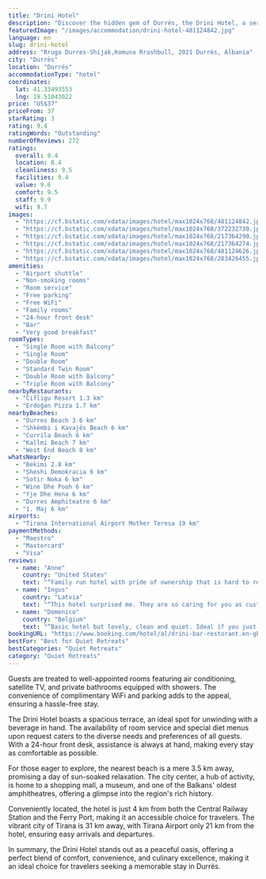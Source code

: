 ```yaml
---
title: "Drini Hotel"
description: "Discover the hidden gem of Durrës, the Drini Hotel, a serene retreat located just a short distance from the bustling city center and the pristine coastline."
featuredImage: "/images/accommodation/drini-hotel-481124842.jpg"
language: en
slug: drini-hotel
address: "Rruga Durres-Shijak,Komuna Rrashbull, 2021 Durrës, Albania"
city: "Durrës"
location: "Durrës"
accommodationType: "hotel"
coordinates:
  lat: 41.33493553
  lng: 19.51043022
price: "US$37"
priceFrom: 37
starRating: 3
rating: 9.4
ratingWords: "Outstanding"
numberOfReviews: 272
ratings:
  overall: 9.4
  location: 8.4
  cleanliness: 9.5
  facilities: 9.4
  value: 9.6
  comfort: 9.5
  staff: 9.9
  wifi: 9.7
images:
  - "https://cf.bstatic.com/xdata/images/hotel/max1024x768/481124842.jpg?k=c542fa16195865ae410dbff0bc33bfa47c0383f9220b7cda90c87ac3efe82fb2&o=&hp=1"
  - "https://cf.bstatic.com/xdata/images/hotel/max1024x768/372232730.jpg?k=f86a5920ba844ff022170aa87c417a50d7e25bc941b02f383de88fb3326071f1&o=&hp=1"
  - "https://cf.bstatic.com/xdata/images/hotel/max1024x768/217364290.jpg?k=3b6079c9463ce93a6db303b62c34e7e84c8da5a03bb053dd0d3d5c3fe2ca7ce9&o=&hp=1"
  - "https://cf.bstatic.com/xdata/images/hotel/max1024x768/217364274.jpg?k=e48b4e8c5bfeb829ff1d664dcb453de1efe6b64e83e738dc0a985fb054d60f73&o=&hp=1"
  - "https://cf.bstatic.com/xdata/images/hotel/max1024x768/481124626.jpg?k=76fdbae948bfe8971ca6847ac21d6a84766e50b3b57ea1c87a7b93b4c9d474de&o=&hp=1"
  - "https://cf.bstatic.com/xdata/images/hotel/max1024x768/283426455.jpg?k=575c853f5e5dec853a8eaf309b60564963a4494ab7be54ae63ba4dbbdec017c0&o=&hp=1"
amenities:
  - "Airport shuttle"
  - "Non-smoking rooms"
  - "Room service"
  - "Free parking"
  - "Free WiFi"
  - "Family rooms"
  - "24-hour front desk"
  - "Bar"
  - "Very good breakfast"
roomTypes:
  - "Single Room with Balcony"
  - "Single Room"
  - "Double Room"
  - "Standard Twin Room"
  - "Double Room with Balcony"
  - "Triple Room with Balcony"
nearbyRestaurants:
  - "Cifligu Resort 1.3 km"
  - "Erdoğan Pizza 1.7 km"
nearbyBeaches:
  - "Durres Beach 3.6 km"
  - "Shkëmbi i Kavajës Beach 6 km"
  - "Currila Beach 6 km"
  - "Kallmi Beach 7 km"
  - "West End Beach 8 km"
whatsNearby:
  - "Bekimi 2.8 km"
  - "Sheshi Demokracia 6 km"
  - "Sotir Noka 6 km"
  - "Wine Dhe Pooh 6 km"
  - "Yje Dhe Hena 6 km"
  - "Durres Amphiteatre 6 km"
  - "1. Maj 6 km"
airports:
  - "Tirana International Airport Mother Teresa 19 km"
paymentMethods:
  - "Maestro"
  - "Mastercard"
  - "Visa"
reviews:
  - name: "Anne"
    country: "United States"
    text: "“Family run hotel with pride of ownership that is hard to replicate. Extremely helpful and kind, room was quiet and comfortable, food was great. Everything by was what will make us stay here again.”"
  - name: "Ingus"
    country: "Latvia"
    text: "“This hotel surprised me. They are so caring for you as customers. Arranged time for dinner (really good food), so there is no need to wait, welcome drink included, free fruit salad and rakia after dinner, small present at checkout. Really want to...”"
  - name: "Domenico"
    country: "Belgium"
    text: "“Basic hotel but lovely, clean and quiet. Ideal if you just stop in Durres for one night. Personnel very kind and supportive. Much appreciated”"
bookingURL: "https://www.booking.com/hotel/al/drini-bar-restorant.en-gb.html?aid=8035640"
bestFor: "Best for Quiet Retreats"
bestCategories: "Quiet Retreats"
category: "Quiet Retreats"
---
```


Guests are treated to well-appointed rooms featuring air conditioning, satellite TV, and private bathrooms equipped with showers. The convenience of complimentary WiFi and parking adds to the appeal, ensuring a hassle-free stay.

The Drini Hotel boasts a spacious terrace, an ideal spot for unwinding with a beverage in hand. The availability of room service and special diet menus upon request caters to the diverse needs and preferences of all guests. With a 24-hour front desk, assistance is always at hand, making every stay as comfortable as possible.

For those eager to explore, the nearest beach is a mere 3.5 km away, promising a day of sun-soaked relaxation. The city center, a hub of activity, is home to a shopping mall, a museum, and one of the Balkans' oldest amphitheatres, offering a glimpse into the region's rich history.

Conveniently located, the hotel is just 4 km from both the Central Railway Station and the Ferry Port, making it an accessible choice for travelers. The vibrant city of Tirana is 31 km away, with Tirana Airport only 21 km from the hotel, ensuring easy arrivals and departures.

In summary, the Drini Hotel stands out as a peaceful oasis, offering a perfect blend of comfort, convenience, and culinary excellence, making it an ideal choice for travelers seeking a memorable stay in Durrës.